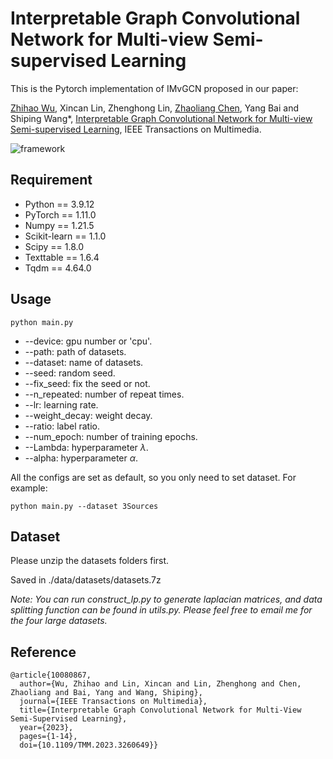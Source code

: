 Interpretable Graph Convolutional Network for Multi-view Semi-supervised Learning
====
This is the Pytorch implementation of IMvGCN proposed in our paper:

[Zhihao Wu](https://zhihaowu99.github.io/), Xincan Lin, Zhenghong Lin, [Zhaoliang Chen](https://chenzl23.github.io/), Yang Bai and Shiping Wang*, [Interpretable Graph Convolutional Network for Multi-view Semi-supervised Learning](https://ieeexplore.ieee.org/abstract/document/10080867), IEEE Transactions on Multimedia.

![framework](./framework.png)

## Requirement

  * Python == 3.9.12
  * PyTorch == 1.11.0
  * Numpy == 1.21.5
  * Scikit-learn == 1.1.0
  * Scipy == 1.8.0
  * Texttable == 1.6.4
  * Tqdm == 4.64.0

## Usage

```
python main.py
```

  * --device: gpu number or 'cpu'.
  * --path: path of datasets.
  * --dataset: name of datasets.
  * --seed: random seed.
  * --fix_seed: fix the seed or not.
  * --n_repeated: number of repeat times.
  * --lr: learning rate.
  * --weight_decay: weight decay.
  * --ratio: label ratio.
  * --num_epoch: number of training epochs.
  * --Lambda: hyperparameter $\lambda$.
  * --alpha: hyperparameter $\alpha$.

All the configs are set as default, so you only need to set dataset.
For example:

 ```
 python main.py --dataset 3Sources
 ```

## Dataset

Please unzip the datasets folders first.

Saved in ./data/datasets/datasets.7z

*Note: You can run construct_lp.py to generate laplacian matrices, and data splitting function can be found in utils.py. Please feel free to email me for the four large datasets.*

## Reference

```
@article{10080867,
  author={Wu, Zhihao and Lin, Xincan and Lin, Zhenghong and Chen, Zhaoliang and Bai, Yang and Wang, Shiping},
  journal={IEEE Transactions on Multimedia}, 
  title={Interpretable Graph Convolutional Network for Multi-View Semi-Supervised Learning}, 
  year={2023},
  pages={1-14},
  doi={10.1109/TMM.2023.3260649}}
```


